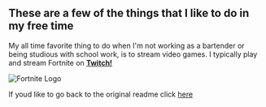 ## These are a few of the things that I like to do in my free time

My all time favorite thing to do when I'm not working as a bartender or being studious with school work, is to stream video games. I typically play and stream Fortnite on **[Twitch!](https://www.twitch.tv/aVisoko)**

![Fortnite Logo](https://www.picclickimg.com/d/l400/pict/183093036775_/Fortnite-Logo-Vinyl-Stickers-Pick-Colour.jpg)
















If youd like to go back to the original readme click [here](https://github.com/aVisoko/MarkdownChallenge/blob/master/README.md)
